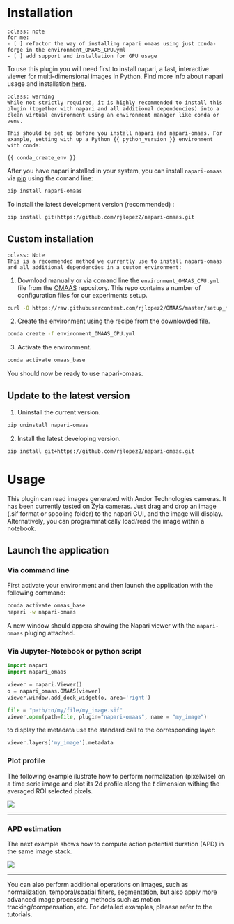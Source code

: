 
# Installation

```{admonition} Note
:class: note
for me:
- [ ] refactor the way of installing napari omaas using just conda-forge in the environment_OMAAS_CPU.yml
- [ ] add support and installation for GPU usage
```

To use this plugin you will need first to install napari, a fast, interactive viewer for multi-dimensional images in Python. Find more info about napari usage and installation [here](https://napari.org/stable/).

```{admonition} Important
:class: warning
While not strictly required, it is highly recommended to install this plugin (together with napari and all additional dependencies) into a clean virtual environment using an environment manager like conda or venv.

This should be set up before you install napari and napari-omaas. For example, setting with up a Python {{ python_version }} environment with conda:

{{ conda_create_env }}
```
After you have napari installed in your system, you can install `napari-omaas` via [pip] using the comand line:

```sh
pip install napari-omaas
```

To install the latest development version (recommended) :

```sh
pip install git+https://github.com/rjlopez2/napari-omaas.git
```

## Custom installation
```{admonition} Note
:class: Note
This is a recommended method we currently use to install napari-omaas and all additional dependencies in a custom environment:
```
1. Download manually or via comand line the `environment_OMAAS_CPU.yml` file from the [OMAAS](https://github.com/rjlopez2/napari-omaas) repository. This repo contains a number of configuration files for our experiments setup.

```sh
curl -O https://raw.githubusercontent.com/rjlopez2/OMAAS/master/setup_files/environments/environment_OMAAS_CPU.yml
```
2. Create the environment using the recipe from the downlowded file.

```sh
conda create -f environment_OMAAS_CPU.yml
```
3. Activate the environment.

```sh
conda activate omaas_base
```

You should now be ready to use napari-omaas.

## Update to the latest version

1. Uninstall the current version.

```sh
pip uninstall napari-omaas
```

2. Install the latest developing version.

```sh
pip install git+https://github.com/rjlopez2/napari-omaas.git
```


# Usage

This plugin can read images generated with Andor Technologies cameras. It has been currently tested on Zyla cameras. Just drag and drop an image (.sif format or spooling folder) to the napari GUI, and the image will display. Alternatively, you can programmatically load/read the image within a notebook.

## Launch the application


### Via command line

<!-- <details>
<summary>Click to expand</summary> -->

First activate your environment and then launch the application with the following command:

```sh
conda activate omaas_base
napari -w napari-omaas
```
A new window should appera showing the Napari viewer with the `napari-omaas` pluging attached.
<!-- </details> -->

### Via Jupyter-Notebook or python script

<!-- <details>
<summary>Click to expand</summary> -->

```python
import napari
import napari_omaas

viewer = napari.Viewer()
o = napari_omaas.OMAAS(viewer)
viewer.window.add_dock_widget(o, area='right')

file = "path/to/my/file/my_image.sif"
viewer.open(path=file, plugin="napari-omaas", name = "my_image")
```
to display the metadata use the standard call to the corresponding layer:

```python
viewer.layers['my_image'].metadata
```
<!-- </details>
<br> -->

### Plot profile

The following example ilustrate how to perform normalization (pixelwise) on a time serie image and plot its 2d profile along the *t* dimension withing the averaged ROI selected pixels.

![](https://github.com/rjlopez2/napari-omaas/blob/documentation/example_imgs/Oct-31-2023%2016-45-55_plot_profile.gif?raw=true)

----------------------------------

### APD estimation 

The next example shows how to compute action potential duration (APD) in the same image stack.

![](https://github.com/rjlopez2/napari-omaas/blob/documentation/example_imgs/Oct-31-2023%2016-49-02_APD_analysis.gif?raw=true)

----------------------------------

You can also perform additional operations on images, such as normalization, temporal/spatial filters, segmentation, but also apply more advanced image processing methods such as motion tracking/compensation, etc.
For detailed examples, pleaase refer to the tutorials.




[pip]: https://pypi.org/project/pip/
